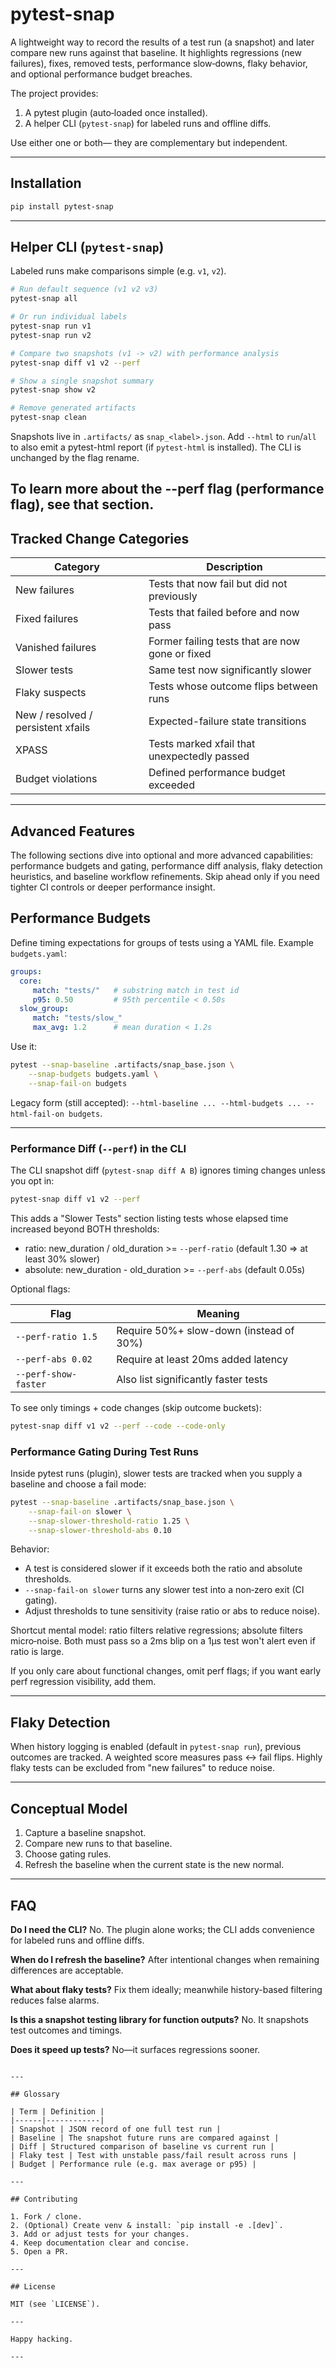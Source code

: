 # pytest-snap

A lightweight way to record the results of a test run (a snapshot) and later compare new runs against that baseline. It highlights regressions (new failures), fixes, removed tests, performance slow‑downs, flaky behavior, and optional performance budget breaches.

The project provides:

1. A pytest plugin (auto‑loaded once installed).  
2. A helper CLI (`pytest-snap`) for labeled runs and offline diffs.

Use either one or both— they are complementary but independent.

---

## Installation

```bash
pip install pytest-snap
```
---

## Helper CLI (`pytest-snap`)

Labeled runs make comparisons simple (e.g. `v1`, `v2`).

```bash
# Run default sequence (v1 v2 v3)
pytest-snap all

# Or run individual labels
pytest-snap run v1
pytest-snap run v2

# Compare two snapshots (v1 -> v2) with performance analysis
pytest-snap diff v1 v2 --perf

# Show a single snapshot summary
pytest-snap show v2

# Remove generated artifacts
pytest-snap clean
```

Snapshots live in `.artifacts/` as `snap_<label>.json`. Add `--html` to `run`/`all` to also emit a pytest-html report (if `pytest-html` is installed). The CLI is unchanged by the flag rename.

To learn more about the --perf flag (performance flag), see that section.
---

## Tracked Change Categories

| Category | Description |
|----------|-------------|
| New failures | Tests that now fail but did not previously |
| Fixed failures | Tests that failed before and now pass |
| Vanished failures | Former failing tests that are now gone or fixed |
| Slower tests | Same test now significantly slower |
| Flaky suspects | Tests whose outcome flips between runs |
| New / resolved / persistent xfails | Expected-failure state transitions |
| XPASS | Tests marked xfail that unexpectedly passed |
| Budget violations | Defined performance budget exceeded |

---
## Advanced Features

The following sections dive into optional and more advanced capabilities: performance budgets and gating, performance diff analysis, flaky detection heuristics, and baseline workflow refinements. Skip ahead only if you need tighter CI controls or deeper performance insight.

## Performance Budgets

Define timing expectations for groups of tests using a YAML file. Example `budgets.yaml`:

```yaml
groups:
  core:
	 match: "tests/"   # substring match in test id
	 p95: 0.50         # 95th percentile < 0.50s
  slow_group:
	 match: "tests/slow_"
	 max_avg: 1.2      # mean duration < 1.2s
```

Use it:
```bash
pytest --snap-baseline .artifacts/snap_base.json \
	--snap-budgets budgets.yaml \
	--snap-fail-on budgets
```
Legacy form (still accepted): `--html-baseline ... --html-budgets ... --html-fail-on budgets`.

---

### Performance Diff (`--perf`) in the CLI

The CLI snapshot diff (`pytest-snap diff A B`) ignores timing changes unless you opt in:

```bash
pytest-snap diff v1 v2 --perf
```

This adds a "Slower Tests" section listing tests whose elapsed time increased beyond BOTH thresholds:

* ratio: new_duration / old_duration >= `--perf-ratio` (default 1.30 ⇒ at least 30% slower)
* absolute: new_duration - old_duration >= `--perf-abs` (default 0.05s)

Optional flags:

| Flag | Meaning |
|------|---------|
| `--perf-ratio 1.5` | Require 50%+ slow-down (instead of 30%) |
| `--perf-abs 0.02` | Require at least 20ms added latency |
| `--perf-show-faster` | Also list significantly faster tests |

To see only timings + code changes (skip outcome buckets):
```bash
pytest-snap diff v1 v2 --perf --code --code-only
```

### Performance Gating During Test Runs

Inside pytest runs (plugin), slower tests are tracked when you supply a baseline and choose a fail mode:

```bash
pytest --snap-baseline .artifacts/snap_base.json \
	--snap-fail-on slower \
	--snap-slower-threshold-ratio 1.25 \
	--snap-slower-threshold-abs 0.10
```

Behavior:

* A test is considered slower if it exceeds both the ratio and absolute thresholds.
* `--snap-fail-on slower` turns any slower test into a non‑zero exit (CI gating).
* Adjust thresholds to tune sensitivity (raise ratio or abs to reduce noise).

Shortcut mental model: ratio filters relative regressions; absolute filters micro‑noise. Both must pass so a 2ms blip on a 1µs test won't alert even if ratio is large.

If you only care about functional changes, omit perf flags; if you want early perf regression visibility, add them.

---

## Flaky Detection

When history logging is enabled (default in `pytest-snap run`), previous outcomes are tracked. A weighted score measures pass ↔ fail flips. Highly flaky tests can be excluded from "new failures" to reduce noise.

---

## Conceptual Model

1. Capture a baseline snapshot.  
2. Compare new runs to that baseline.  
3. Choose gating rules.  
4. Refresh the baseline when the current state is the new normal.  

---

## FAQ

**Do I need the CLI?** No. The plugin alone works; the CLI adds convenience for labeled runs and offline diffs.

**When do I refresh the baseline?** After intentional changes when remaining differences are acceptable.

**What about flaky tests?** Fix them ideally; meanwhile history-based filtering reduces false alarms.

**Is this a snapshot testing library for function outputs?** No. It snapshots test outcomes and timings.

**Does it speed up tests?** No—it surfaces regressions sooner.


```

---

## Glossary

| Term | Definition |
|------|------------|
| Snapshot | JSON record of one full test run |
| Baseline | The snapshot future runs are compared against |
| Diff | Structured comparison of baseline vs current run |
| Flaky test | Test with unstable pass/fail result across runs |
| Budget | Performance rule (e.g. max average or p95) |

---

## Contributing

1. Fork / clone.  
2. (Optional) Create venv & install: `pip install -e .[dev]`.  
3. Add or adjust tests for your changes.  
4. Keep documentation clear and concise.  
5. Open a PR.

---

## License

MIT (see `LICENSE`).

---

Happy hacking.

---

